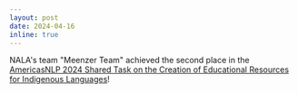 ```yaml
---
layout: post
date: 2024-04-16
inline: true
---
```


NALA's team "Meenzer Team" achieved the second place in the <a href="https://turing.iimas.unam.mx/americasnlp/2024_st_2.html" target="_blank">AmericasNLP 2024 Shared Task on the Creation of Educational Resources for Indigenous Languages</a>!
